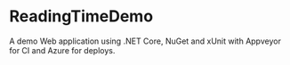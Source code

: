 # ReadingTimeDemo
A demo Web application using .NET Core, NuGet and xUnit with Appveyor for CI and Azure for deploys.
